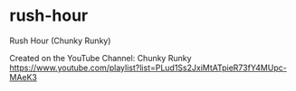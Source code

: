 # rush-hour
Rush Hour (Chunky Runky)

Created on the YouTube Channel: Chunky Runky
https://www.youtube.com/playlist?list=PLud1Ss2JxiMtATpieR73fY4MUpc-MAeK3
